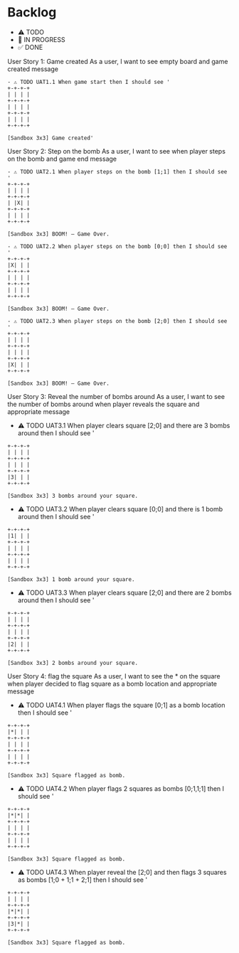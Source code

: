 # Backlog

- ⚠ TODO
- 🚧 IN PROGRESS
- ✅ DONE

User Story 1: Game created
As a user, I want to see empty board and game created message

```
- ⚠ TODO UAT1.1 When game start then I should see '
+-+-+-+
| | | |
+-+-+-+
| | | |
+-+-+-+
| | | |
+-+-+-+

[Sandbox 3x3] Game created'
```

User Story 2: Step on the bomb
As a user, I want to see when player steps on the bomb and game end message

```
- ⚠ TODO UAT2.1 When player steps on the bomb [1;1] then I should see '
+-+-+-+
| | | |
+-+-+-+
| |X| |
+-+-+-+
| | | |
+-+-+-+

[Sandbox 3x3] BOOM! – Game Over.
```

```
- ⚠ TODO UAT2.2 When player steps on the bomb [0;0] then I should see '
+-+-+-+
|X| | |
+-+-+-+
| | | |
+-+-+-+
| | | |
+-+-+-+

[Sandbox 3x3] BOOM! – Game Over.
```

```
- ⚠ TODO UAT2.3 When player steps on the bomb [2;0] then I should see '
+-+-+-+
| | | |
+-+-+-+
| | | |
+-+-+-+
|X| | |
+-+-+-+

[Sandbox 3x3] BOOM! – Game Over.
```

User Story 3: Reveal the number of bombs around
As a user, I want to see the number of bombs around when player reveals the square and appropriate message

- ⚠ TODO UAT3.1 When player clears square [2;0] and there are 3 bombs around then I should see '

```
+-+-+-+
| | | |
+-+-+-+
| | | |
+-+-+-+
|3| | |
+-+-+-+

[Sandbox 3x3] 3 bombs around your square.
```

- ⚠ TODO UAT3.2 When player clears square [0;0] and there is 1 bomb around then I should see '

```
+-+-+-+
|1| | |
+-+-+-+
| | | |
+-+-+-+
| | | |
+-+-+-+

[Sandbox 3x3] 1 bomb around your square.
```

- ⚠ TODO UAT3.3 When player clears square [2;0] and there are 2 bombs around then I should see '

```
+-+-+-+
| | | |
+-+-+-+
| | | |
+-+-+-+
|2| | |
+-+-+-+

[Sandbox 3x3] 2 bombs around your square.
```

User Story 4: flag the square
As a user, I want to see the \* on the square when player decided to flag square as a bomb location and appropriate message

- ⚠ TODO UAT4.1 When player flags the square [0;1] as a bomb location then I should see '

```
+-+-+-+
|*| | |
+-+-+-+
| | | |
+-+-+-+
| | | |
+-+-+-+

[Sandbox 3x3] Square flagged as bomb.
```

- ⚠ TODO UAT4.2 When player flags 2 squares as bombs [0;1,1;1] then I should see '

```
+-+-+-+
|*|*| |
+-+-+-+
| | | |
+-+-+-+
| | | |
+-+-+-+

[Sandbox 3x3] Square flagged as bomb.
```

- ⚠ TODO UAT4.3 When player reveal the [2;0] and then flags 3 squares as bombs [1;0 + 1;1 + 2;1] then I should see '

```
+-+-+-+
| | | |
+-+-+-+
|*|*| |
+-+-+-+
|3|*| |
+-+-+-+

[Sandbox 3x3] Square flagged as bomb.
```
